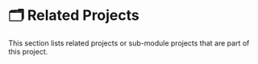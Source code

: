 # 🗂 Related Projects

This section lists related projects or sub-module projects that are part of this project.
